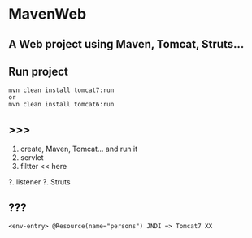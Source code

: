 # MavenWeb

## A Web project using Maven, Tomcat, Struts...

## Run project

    mvn clean install tomcat7:run
    or
    mvn clean install tomcat6:run

## >>>

1. create, Maven, Tomcat... and run it
2. servlet
3. filtter << here

?. listener
?. Struts

## ???

    <env-entry> @Resource(name="persons") JNDI => Tomcat7 XX